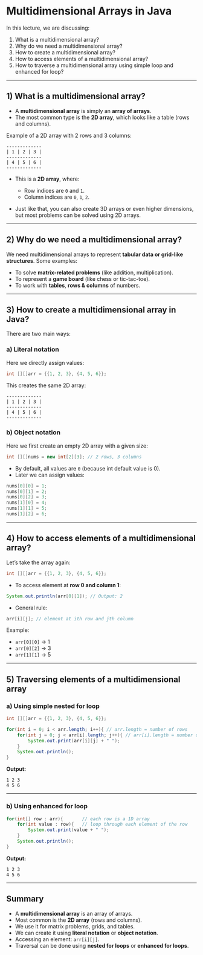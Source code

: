 # Multidimensional Arrays in Java

In this lecture, we are discussing:

1. What is a multidimensional array?
2. Why do we need a multidimensional array?
3. How to create a multidimensional array?
4. How to access elements of a multidimensional array?
5. How to traverse a multidimensional array using simple loop and enhanced for loop?

---

## 1) What is a multidimensional array?

- A **multidimensional array** is simply an **array of arrays**.
- The most common type is the **2D array**, which looks like a table (rows and columns).

Example of a 2D array with 2 rows and 3 columns:

```
-------------
| 1 | 2 | 3 |
-------------
| 4 | 5 | 6 |
-------------
```

- This is a **2D array**, where:

  - Row indices are `0` and `1`.
  - Column indices are `0`, `1`, `2`.

- Just like that, you can also create 3D arrays or even higher dimensions, but most problems can be solved using 2D arrays.

---

## 2) Why do we need a multidimensional array?

We need multidimensional arrays to represent **tabular data or grid-like structures**.
Some examples:

- To solve **matrix-related problems** (like addition, multiplication).
- To represent a **game board** (like chess or tic-tac-toe).
- To work with **tables**, **rows & columns** of numbers.

---

## 3) How to create a multidimensional array in Java?

There are two main ways:

### a) Literal notation

Here we directly assign values:

```java
int [][]arr = {{1, 2, 3}, {4, 5, 6}};
```

This creates the same 2D array:

```
-------------
| 1 | 2 | 3 |
-------------
| 4 | 5 | 6 |
-------------
```

### b) Object notation

Here we first create an empty 2D array with a given size:

```java
int [][]nums = new int[2][3]; // 2 rows, 3 columns
```

- By default, all values are `0` (because int default value is 0).
- Later we can assign values:

```java
nums[0][0] = 1;
nums[0][1] = 2;
nums[0][2] = 3;
nums[1][0] = 4;
nums[1][1] = 5;
nums[1][2] = 6;
```

---

## 4) How to access elements of a multidimensional array?

Let’s take the array again:

```java
int [][]arr = {{1, 2, 3}, {4, 5, 6}};
```

- To access element at **row 0 and column 1**:

```java
System.out.println(arr[0][1]); // Output: 2
```

- General rule:

```java
arr[i][j]; // element at ith row and jth column
```

Example:

- `arr[0][0]` → 1
- `arr[0][2]` → 3
- `arr[1][1]` → 5

---

## 5) Traversing elements of a multidimensional array

### a) Using simple nested for loop

```java
int [][]arr = {{1, 2, 3}, {4, 5, 6}};

for(int i = 0; i < arr.length; i++){ // arr.length = number of rows
    for(int j = 0; j < arr[i].length; j++){ // arr[i].length = number of columns in ith row
        System.out.print(arr[i][j] + " ");
    }
    System.out.println();
}
```

**Output:**

```
1 2 3
4 5 6
```

---

### b) Using enhanced for loop

```java
for(int[] row : arr){       // each row is a 1D array
    for(int value : row){   // loop through each element of the row
        System.out.print(value + " ");
    }
    System.out.println();
}
```

**Output:**

```
1 2 3
4 5 6
```

---

## Summary

- A **multidimensional array** is an array of arrays.
- Most common is the **2D array** (rows and columns).
- We use it for matrix problems, grids, and tables.
- We can create it using **literal notation** or **object notation**.
- Accessing an element: `arr[i][j]`.
- Traversal can be done using **nested for loops** or **enhanced for loops**.
